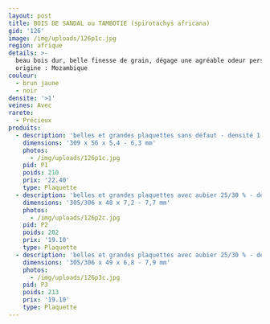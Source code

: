 ```yaml
---
layout: post
title: BOIS DE SANDAL ou TAMBOTIE (spirotachys africana)
gid: '126'
image: /img/uploads/126p1c.jpg
region: afrique
details: >-
  beau bois dur, belle finesse de grain, dégage une agréable odeur persistante -
  origine : Mozambique
couleur:
  - brun jaune
  - noir
densite: '>1'
veines: Avec
rarete:
  - Précieux
produits:
  - description: 'belles et grandes plaquettes sans défaut - densité 1,04'
    dimensions: '309 x 56 x 5,4 - 6,3 mm'
    photos:
      - /img/uploads/126p1c.jpg
    pid: P1
    poids: 210
    prix: '22.40'
    type: Plaquette
  - description: 'belles et grandes plaquettes avec aubier 25/30 % - densité 0,94'
    dimensions: '305/306 x 48 x 7,2 - 7,7 mm'
    photos:
      - /img/uploads/126p2c.jpg
    pid: P2
    poids: 202
    prix: '19.10'
    type: Plaquette
  - description: 'belles et grandes plaquettes avec aubier 25/30 % - densité 0,94'
    dimensions: '305/306 x 49 x 6,8 - 7,9 mm'
    photos:
      - /img/uploads/126p3c.jpg
    pid: P3
    poids: 213
    prix: '19.10'
    type: Plaquette
---
```


